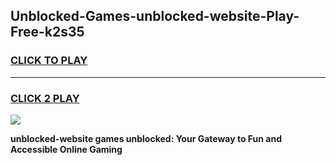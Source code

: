 
## Unblocked-Games-unblocked-website-Play-Free-k2s35
<h3>
<a href="https://premium76.site?title=unblocked-website&ref=23A">CLICK TO PLAY</a></h3>
<hr>

<h3>
<a href="https://premium76.site?title=unblocked-website&ref=23A">CLICK 2 PLAY</a>
  
</h3>

<a href="https://premium76.site?title=unblocked-website&ref=23A"><img src="https://clearcache.store/games.png"></a>


**unblocked-website games unblocked: Your Gateway to Fun and Accessible Online Gaming**

